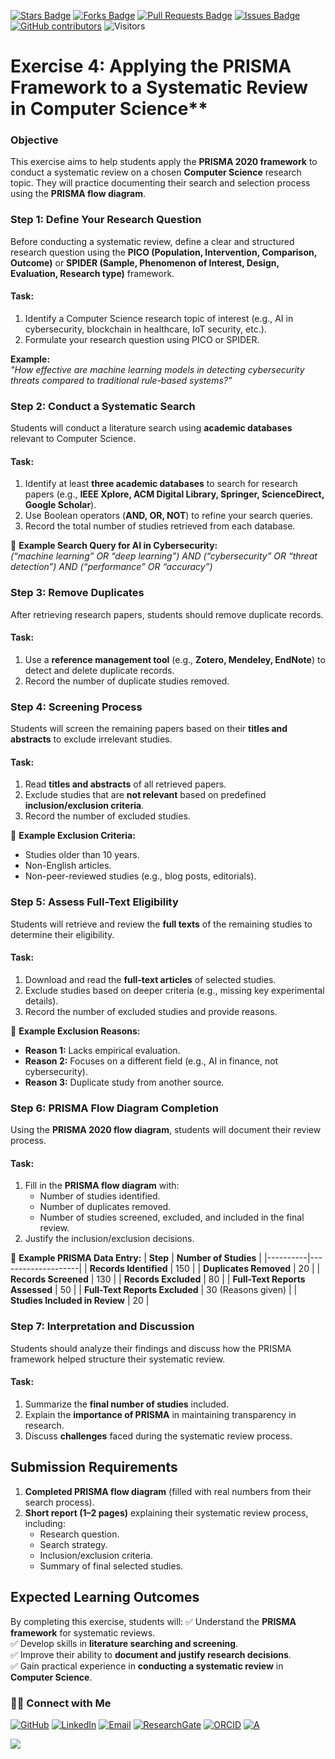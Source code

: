 <a href="https://github.com/drshahizan/short-course/stargazers"><img src="https://img.shields.io/github/stars/drshahizan/short-course" alt="Stars Badge"/></a>
<a href="https://github.com/drshahizan/short-course/network/members"><img src="https://img.shields.io/github/forks/drshahizan/short-course" alt="Forks Badge"/></a>
<a href="https://github.com/drshahizan/short-course/pulls"><img src="https://img.shields.io/github/issues-pr/drshahizan/short-course" alt="Pull Requests Badge"/></a>
<a href="https://github.com/drshahizan/short-course"><img src="https://img.shields.io/github/issues/drshahizan/short-course" alt="Issues Badge"/></a>
<a href="https://github.com/drshahizan/short-course/graphs/contributors"><img alt="GitHub contributors" src="https://img.shields.io/github/contributors/drshahizan/short-course?color=2b9348"></a>
![Visitors](https://api.visitorbadge.io/api/visitors?path=https%3A%2F%2Fgithub.com%2Fdrshahizan%2Fshort-course&labelColor=%23d9e3f0&countColor=%23697689&style=flat)

# Exercise 4: Applying the PRISMA Framework to a Systematic Review in Computer Science**

### **Objective**
This exercise aims to help students apply the **PRISMA 2020 framework** to conduct a systematic review on a chosen **Computer Science** research topic. They will practice documenting their search and selection process using the **PRISMA flow diagram**.



### **Step 1: Define Your Research Question**
Before conducting a systematic review, define a clear and structured research question using the **PICO (Population, Intervention, Comparison, Outcome)** or **SPIDER (Sample, Phenomenon of Interest, Design, Evaluation, Research type)** framework.

#### **Task:**
1. Identify a Computer Science research topic of interest (e.g., AI in cybersecurity, blockchain in healthcare, IoT security, etc.).
2. Formulate your research question using PICO or SPIDER.

**Example:**  
*"How effective are machine learning models in detecting cybersecurity threats compared to traditional rule-based systems?"*



### **Step 2: Conduct a Systematic Search**
Students will conduct a literature search using **academic databases** relevant to Computer Science.

#### **Task:**
1. Identify at least **three academic databases** to search for research papers (e.g., **IEEE Xplore, ACM Digital Library, Springer, ScienceDirect, Google Scholar**).
2. Use Boolean operators (**AND, OR, NOT**) to refine your search queries.
3. Record the total number of studies retrieved from each database.

📌 **Example Search Query for AI in Cybersecurity:**  
*(“machine learning” OR “deep learning”) AND (“cybersecurity” OR “threat detection”) AND (“performance” OR “accuracy”)*



### **Step 3: Remove Duplicates**
After retrieving research papers, students should remove duplicate records.

#### **Task:**
1. Use a **reference management tool** (e.g., **Zotero, Mendeley, EndNote**) to detect and delete duplicate records.
2. Record the number of duplicate studies removed.



### **Step 4: Screening Process**
Students will screen the remaining papers based on their **titles and abstracts** to exclude irrelevant studies.

#### **Task:**
1. Read **titles and abstracts** of all retrieved papers.
2. Exclude studies that are **not relevant** based on predefined **inclusion/exclusion criteria**.
3. Record the number of excluded studies.

📌 **Example Exclusion Criteria:**
- Studies older than 10 years.
- Non-English articles.
- Non-peer-reviewed studies (e.g., blog posts, editorials).



### **Step 5: Assess Full-Text Eligibility**
Students will retrieve and review the **full texts** of the remaining studies to determine their eligibility.

#### **Task:**
1. Download and read the **full-text articles** of selected studies.
2. Exclude studies based on deeper criteria (e.g., missing key experimental details).
3. Record the number of excluded studies and provide reasons.

📌 **Example Exclusion Reasons:**
- **Reason 1:** Lacks empirical evaluation.
- **Reason 2:** Focuses on a different field (e.g., AI in finance, not cybersecurity).
- **Reason 3:** Duplicate study from another source.


### **Step 6: PRISMA Flow Diagram Completion**
Using the **PRISMA 2020 flow diagram**, students will document their review process.

#### **Task:**
1. Fill in the **PRISMA flow diagram** with:
   - Number of studies identified.
   - Number of duplicates removed.
   - Number of studies screened, excluded, and included in the final review.
2. Justify the inclusion/exclusion decisions.

📌 **Example PRISMA Data Entry:**
| **Step** | **Number of Studies** |
|----------|--------------------|
| **Records Identified** | 150 |
| **Duplicates Removed** | 20 |
| **Records Screened** | 130 |
| **Records Excluded** | 80 |
| **Full-Text Reports Assessed** | 50 |
| **Full-Text Reports Excluded** | 30 (Reasons given) |
| **Studies Included in Review** | 20 |



### **Step 7: Interpretation and Discussion**
Students should analyze their findings and discuss how the PRISMA framework helped structure their systematic review.

#### **Task:**
1. Summarize the **final number of studies** included.
2. Explain the **importance of PRISMA** in maintaining transparency in research.
3. Discuss **challenges** faced during the systematic review process.



## **Submission Requirements**
1. **Completed PRISMA flow diagram** (filled with real numbers from their search process).
2. **Short report (1–2 pages)** explaining their systematic review process, including:
   - Research question.
   - Search strategy.
   - Inclusion/exclusion criteria.
   - Summary of final selected studies.



## **Expected Learning Outcomes**
By completing this exercise, students will:
✅ Understand the **PRISMA framework** for systematic reviews.  
✅ Develop skills in **literature searching and screening**.  
✅ Improve their ability to **document and justify research decisions**.  
✅ Gain practical experience in **conducting a systematic review** in **Computer Science**.

### 🙌🏻 Connect with Me
<p align="left">
    <a href="https://github.com/drshahizan" target="_blank"><img alt="GitHub" src="https://img.shields.io/badge/-@drshahizan-181717?style=flat-square&logo=GitHub&logoColor=white"></a>
    <a href="https://www.linkedin.com/in/drshahizan" target="_blank"><img alt="LinkedIn" src="https://img.shields.io/badge/-drshahizan-blue?style=flat-square&logo=Linkedin&logoColor=white&link=https://www.linkedin.com/in/drshahizan/"></a>
    <a href="mailto:shahizan@utm.my" target="_blank"><img alt="Email" src="https://img.shields.io/badge/-shahizan@utm.my-c14438?style=flat-square&logo=Gmail&logoColor=white&link=mailto:shahizan@utm.my.com"></a>
    <a href="https://www.researchgate.net/profile/Mohd-Othman-28" target="_blank"><img alt="ResearchGate" src="https://img.shields.io/badge/-ResearchGate-00CCBB?style=flat-square&logo=ResearchGate&logoColor=white"></a>
    <a href="https://orcid.org/0000-0003-4261-1873" target="_blank"><img alt="ORCID" src="https://img.shields.io/badge/-ORCID-A6CE39?style=flat-square&logo=ORCID&logoColor=white"></a> 
 <a href="https://visitorbadge.io/status?path=https%3A%2F%2Fgithub.com%2Fdrshahizan" target="_blank"><img alt="A" src="https://api.visitorbadge.io/api/visitors?path=https%3A%2F%2Fgithub.com%2Fdrshahizan&labelColor=%23697689&countColor=%23555555&style=plastic"></a>
 
![](https://hit.yhype.me/github/profile?user_id=81284918)
</p>

